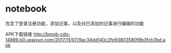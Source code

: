 # notebook
包含了登录注册功能，添加记事，以及对已添加的记事进行编辑的功能

APK下载链接 http://bmob-cdn-14889.b0.upaiyun.com/2017/11/07/9ac34dd140c2fe93803580f9b3fcb3bd.apk
